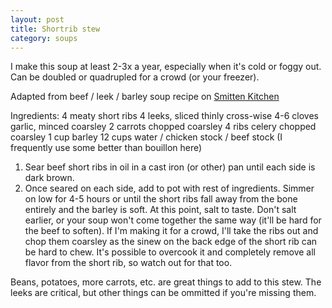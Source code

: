 ```yaml
---
layout: post
title: Shortrib stew
category: soups
---
```


I make this soup at least 2-3x a year, especially when it's cold or foggy out. Can be doubled or quadrupled for a crowd (or your freezer).

Adapted from beef / leek / barley soup recipe on [Smitten Kitchen](https://smittenkitchen.com/2008/10/beef-leek-and-barley-soup/) 

Ingredients:
4 meaty short ribs
4 leeks, sliced thinly cross-wise
4-6 cloves garlic, minced coarsley
2 carrots chopped coarsley
4 ribs celery chopped coarsley
1 cup barley
12 cups water / chicken stock / beef stock (I frequently use some better than bouillon here)

1. Sear beef short ribs in oil in a cast iron (or other) pan until each side is dark brown. 
2. Once seared on each side, add to pot with rest of ingredients. Simmer on low for 4-5 hours or until the short ribs fall away from the bone entirely and the barley is soft. At this point, salt to taste. Don't salt earlier, or your soup won't come together the same way (it'll be hard for the beef to soften). If I'm making it for a crowd, I'll take the ribs out and chop them coarsley as the sinew on the back edge of the short rib can be hard to chew. It's possible to overcook it and completely remove all flavor from the short rib, so watch out for that too.

Beans, potatoes, more carrots, etc. are great things to add to this stew. The leeks are critical, but other things can be ommitted if you're missing them. 


